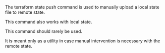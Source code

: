 The terraform state push command is used to manually upload a local state file to remote state. 

This command also works with local state.

This command should rarely be used. 

It is meant only as a utility in case manual intervention is necessary with the remote state.
